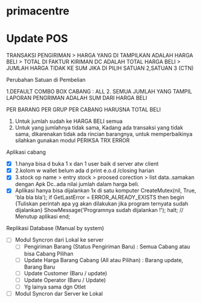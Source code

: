 # primacentre
# Update POS
TRANSAKSI PENGIRIMAN 
    > HARGA YANG DI TAMPILKAN ADALAH HARGA BELI
    > TOTAL DI FAKTUR KIRIMAN DC ADALAH TOTAL HARGA BELI
    > JUMLAH HARGA TIDAK KE SUM JIKA DI PILIH SATUAN 2,SATUAN 3 (CTN)

Perubahan Satuan di Pembelian

1.DEFAULT COMBO BOX CABANG : ALL
2. SEMUA JUMLAH YANG TAMPIL LAPORAN PENGRIMAN ADALAH SUM DARI HARGA BELI


PER BARANG PER GRUP PER CABANG  HARUSNA TOTAL BELI
1. Untuk jumlah sudah ke HARGA BELI semua
2. Untuk yang jumlahnya tidak sama, Kadang ada transaksi yang tidak sama, dikarenakan tidak ada rincian barangnya, untuk memperbaikinya silahkan gunakan modul PERIKSA TRX ERROR
	
Aplikasi cabang
- [x] 1.hanya bisa d buka 1 x dan 1 user baik d server atw client
- [x] 2.kolom w wallet belum ada d print e.o.d /closing harian
- [x] 3.stock op name > entry stock > proosed corection > list data..samakan dengan Apk Dc..ada nilai jumlah dalam harga beli. 
- [x] Aplikasi hanya bisa dijalankan 1x di satu komputer
		CreateMutex(nil, True, 'bla bla bla');
		  if GetLastError = ERROR_ALREADY_EXISTS then
		    begin
		      {Tuliskan perintah apa yg akan dilakukan jika program
		       ternyata sudah dijalankan}
		      ShowMessage('Programnya sudah dijalankan !');
		      halt;            // Menutup aplikasi
		    end;

Replikasi Database (Manual by system)
- [ ] Modul Syncron dari Lokal ke server
	- [ ] Pengiriman Barang (Status Pengiriman Baru) : Semua Cabang atau bisa Cabang Pilihan
	- [ ] Update Harga Barang Cabang (All atau Pilihan) : Barang update, Barang Baru
	- [ ] Update Customer (Baru / update)
	- [ ] Update Operator (Baru / Update)
	- [ ] Yg lainya sama dgn Otlet
- [ ] Modul Syncron dar Server ke Lokal
